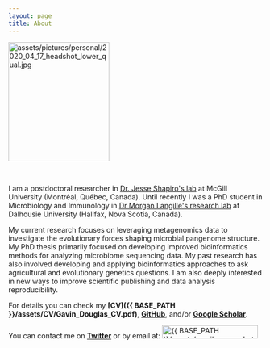 ```yaml
---
layout: page
title: About
---
```


<td class="left">
        <img src="{{ BASE_PATH }}/assets/pictures/personal/2020_04_17_headshot_lower_qual.jpg" alt="assets/pictures/personal/2020_04_17_headshot_lower_qual.jpg" title="2020_04_17_headshot_lower_qual" align="middle" height="236" width="200">
</td>

<p>
<br />
</p>

I am a postdoctoral researcher in [Dr. Jesse Shapiro's lab](http://www.shapirolab.ca/) at McGill University (Montréal, Québec, Canada). Until recently I was a PhD student in Microbiology and Immunology in [Dr Morgan Langille's research lab](http://morganlangille.com) at Dalhousie University (Halifax, Nova Scotia, Canada).

My current research focuses on leveraging metagenomics data to investigate the evolutionary forces shaping microbial pangenome structure. My PhD thesis primarily focused on developing improved bioinformatics methods for analyzing microbiome sequencing data. My past research has also involved developing and applying bioinformatics approaches to ask agricultural and evolutionary genetics questions. I am also deeply interested in new ways to improve scientific publishing and data analysis reproducibility.

For details you can check my **[CV]({{ BASE_PATH }}/assets/CV/Gavin_Douglas_CV.pdf)**, **[GitHub](https://github.com/gavinmdouglas)**, and/or **[Google Scholar](https://scholar.google.ca/citations?hl=en&user=EhhXPUkAAAAJ)**.

You can contact me on **[Twitter](https://twitter.com/gavin_m_douglas)** or by email at: <img src="{{ BASE_PATH }}/assets/gmail_screenshot.jpg" alt="{{ BASE_PATH }}/assets/gmail_screenshot.jpg" title="gmail" width="190" height="26">
